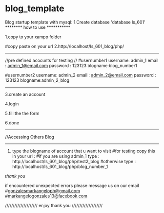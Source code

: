 # blog_template
Blog startup template with mysql:
1.Create database 'database ls_601'
 ********  how to use  ***********

1.copy to your xampp folder

#copy paste on your url
2.http://localhost/ls_601_blog/php/
*********
//pre defined acocunts for testing //
#usernumber1
username: admin_1
email :	admin_1@email.com
password : 123123
blogname:blog_number1

#usernumber2
username: admin_2
email :	admin_2@email.com
password : 123123
blogname:admin_2_blog

*********
3.create an account

4.login

5.fill the the form

6.done

*******
//Accessing Others Blog
*******
1. type the blogname of account that u want to visit
#for testing copy this in your url : 
#if you are using admin_1 type : http://localhost/ls_601_blog/php/test2_blog
#otherwise type : http://localhost/ls_601_blog/php/blog_number_1



*thank you*

if encountered unexpected errors please message us on our email
#gonzalesmarkangeloph@gmail.com
#markangelogonzales13@facebook.com



/////////////////////
enjoy thank you
////////////////////


